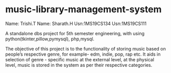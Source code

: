 # music-library-management-system
Name: Trishi.T        Name: Sharath.H
Usn:1MS19CS134        Usn:1MS19CS111


A standalone dbs project for 5th semester engineering, with using python(tkinter,pillow,pymysql), php,mysql.

The objective of this project is to the functionality of storing music based on people’s respective genre, for example- edm, indie, pop, rap etc. It aids in selection of genre - specific music at the external level, at the physical level, music is stored in the system as per their respective categories.







